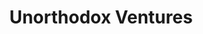 ---
layout: firm_page
title: "Unorthodox Ventures"
id: "unorthodoxventures.com"
permalink: "/unorthodoxventuresunorthodoxventures.com/"
website: "https://unorthodoxventures.com"
offices: "Austin (United States), New York (United States), Tel Aviv (Israel)"
investment_stages: "Seed, Series A, Series B"
portfolio_companies: "Vibrant Gastro, KEWAZO, GoFish Cam, Inc., Laza Medical, CarThera, Corporis Medical, Supira Medical, Laplace Interventional, Sonavex, FIRMUS, ConKay Medical Systems, Adona Medical"
portfolio_link: ""
investment_markets: "Medtech, Construction Tech, Consumer Goods, Marketing, Sales, Supply Chain Management"
founded_year: "2017"
description: "Unorthodox Ventures is a different kind of investment company focusing on early-stage startups globally, particularly in medtech and construction tech. They offer unique support, including space at their Austin headquarters and expertise in engineering and marketing to help portfolio companies grow."
linkedin: "https://www.linkedin.com/company/unorthodoxventures/"
twitter: "https://twitter.com/unorthodoxvent1"
instagram: "https://www.instagram.com/unorthodoxventures/"
team_page: "https://unorthodoxventures.com/our-people.html"
investor_type: "Venture Capital"
crunchbase: "https://www.crunchbase.com/organization/unorthodox-ventures"
pitchbook: "https://pitchbook.com/profiles/investor/264860-65"

# SEO Optimization
meta_title: "Unorthodox Ventures - VC Firm - projectstartups.com"
meta_description: "Unorthodox Ventures, Unorthodox Ventures is a different kind of investment company focusing on early-stage startups globally, particularly in medtech and construction tech..."
meta_keywords: "Unorthodox Ventures, Medtech, Construction Tech, Consumer Goods, Marketing, Sales, Supply Chain Management, VC firm, venture capital, startup investor, projectstartups.com"
canonical_url: "https://vc.projectstartups.com/unorthodoxventuresunorthodoxventures.com/"
---